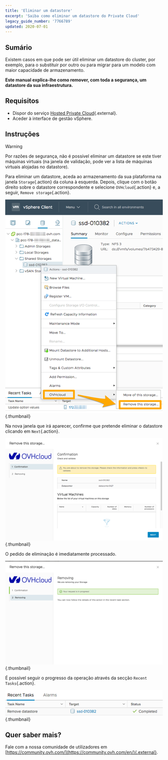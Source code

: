 ```yaml
---
title: 'Eliminar um datastore'
excerpt: 'Saiba como eliminar um datastore do Private Cloud'
legacy_guide_number: '7766789'
updated: 2020-07-01
---
```


## Sumário

Existem casos em que pode ser útil eliminar um datastore do cluster, por exemplo, para o substituir por outro ou para migrar para um modelo com maior capacidade de armazenamento.

**Este manual explica-lhe como remover, com toda a segurança, um datastore da sua infraestrutura.**

## Requisitos

* Dispor do serviço [Hosted Private Cloud](https://www.ovhcloud.com/pt/enterprise/products/hosted-private-cloud/){.external}.
* Aceder à interface de gestão vSphere.

## Instruções

> [!warning]
>
> Por razões de segurança, não é possível eliminar um datastore se este tiver máquinas virtuais (na janela de validação, pode ver a lista de máquinas virtuais alojadas no datastore).
> 

Para eliminar um datastore, aceda ao armazenamento da sua plataforma na janela `Storage`{.action} da coluna à esquerda. Depois, clique com o botão direito sobre o datastore correspondente e selecione `OVHcloud`{.action} e, a seguir, `Remove storage`{.action}.

![Seleção do datastore](images/removedatastore01.png){.thumbnail}

Na nova janela que irá aparecer, confirme que pretende eliminar o datastore clicando em `Next`{.action}.

![Confirmação da eliminação](images/removedatastore02.png){.thumbnail}

O pedido de eliminação é imediatamente processado.

![Eliminação validada](images/removedatastore03.png){.thumbnail}

É possível seguir o progresso da operação através da secção `Recent Tasks`{.action}.

![Progresso da operação de eliminação](images/removedatastore04.png){.thumbnail}

## Quer saber mais?

Fale com a nossa comunidade de utilizadores em [https://community.ovh.com/](https://community.ovh.com/en/){.external}.
